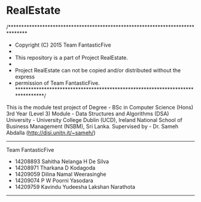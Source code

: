 # RealEstate

/*******************************************************************************
 * Copyright (C) 2015 Team FantasticFive
 * 
 * This repository is a part of Project RealEstate.
 * 
 * Project RealEstate can not be copied and/or distributed without the express
 * permission of Team FantasticFive.
 *******************************************************************************/

This is the module test project of 
Degree - BSc in Computer Science (Hons) 3rd Year (Level 3) 
Module - Data Structures and Algorithms (DSA)
University - University College Dublin (UCD), Ireland
	     National School of Business Management (NSBM), Sri Lanka.
Supervised by - Dr. Sameh Abdalla (http://disi.unitn.it/~sameh/)

********************************************************************************
Team FantasticFive

* 14208893	Sahitha Nelanga H De Silva
* 14208971	Tharkana D Kodagoda
* 14209059	Dilina Namal Weerasinghe
* 14209074	P W Poorni Yasodara
* 14209759	Kavindu Yudeesha Lakshan Narathota

********************************************************************************
